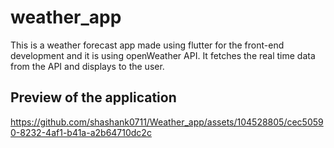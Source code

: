 # weather_app

This is a weather forecast app made using flutter for the front-end development and it is using openWeather API. It fetches the real time data from the API and displays to the user.

## Preview of the application



https://github.com/shashank0711/Weather_app/assets/104528805/cec50590-8232-4af1-b41a-a2b64710dc2c


